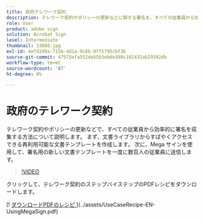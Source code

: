 ```yaml
---
title: 政府テレワーク契約
description: テレワーク契約やポリシーの更新などに関する署名を、すべての従業員から効率的に収集できます
role: User
product: adobe sign
solution: Acrobat Sign
level: Intermediate
thumbnail: 33808.jpg
exl-id: 4efd2d9a-715b-4d1a-9c6b-0ff5795cbf3b
source-git-commit: 47575efa552da55b3ebde308c182432ab29392db
workflow-type: tm+mt
source-wordcount: '87'
ht-degree: 0%

---
```


# 政府のテレワーク契約

テレワーク契約やポリシーの更新などで、すべての従業員から効率的に署名を収集する方法について説明します。 まず、文書ライブラリからすばやくアクセスできる再利用可能な文書テンプレートを作成します。 次に、Mega サインを使用して、署名用の新しい文書テンプレートを一度に数百人の従業員に送信します。

>[!VIDEO](https://video.tv.adobe.com/v/33808?hidetitle=true)

クリックして、テレワーク契約のステップバイステップのPDFレシピをダウンロードします。

[! [ ダウンロードPDFのレシピ ](../assets/acrobat_PDF_96.png)](../assets/UseCaseRecipe-EN-UsingMegaSign.pdf)
